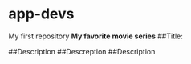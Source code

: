# app-devs
My first repository
**My favorite movie series**
##Title:
<!---The House Of Dragon---!>
##Description
<!---Based on material from George R. R. Martin's book Fire & Blood, House of the Dragon tells the story of the Dance of Dragons and the events leading up to the brutal civil war. King Viserys I Targaryen rules over an unprecedented time of peace, but questions about his succession threaten to send the realm into chaos.---!>

<!---Final Fantasy---!>
##Descreption
<!---The first Final Fantasy story follows four youths called the Warriors of Light, who each carry one of their world's four elemental crystals which have been darkened by the four Elemental Fiends. Together, they quest to defeat these evil forces, restore light to the crystals, and save their world.---!>

<!---The Jungle Book---!>
##Description
<!---The Jungle Book by Rudyard Kipling is an adventure story about a man-cub named Mowgli. Mowgli is hunted by an evil tiger named Shere Khan. Mowgli tries to live a peaceful life with other humans, but is too wild for them and too human for the wolves. Eventually Mowgli finds a home in the jungle with a pack of his own.---!>
